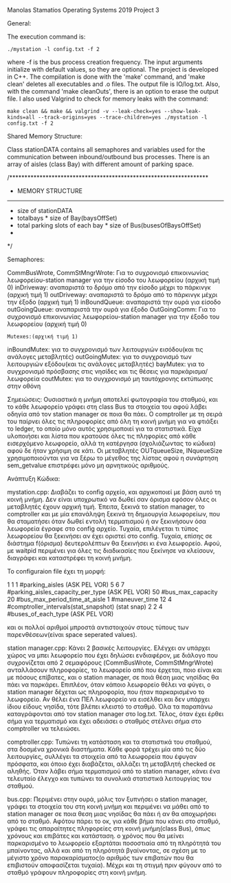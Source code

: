 Manolas Stamatios Operating Systems 2019 Project 3

General:

The execution command is:

    ./mystation -l config.txt -f 2 
where -f is the bus process creation frequency. The input arguments initialize with default values, so they are optional. The project is developed in C++. The compilation is done with the 'make' command, and 'make clean' deletes all executables and .ο files. The output file is IO/log.txt. Also, with the command 'make cleanOuts', there is an option to erase the output file. I also used Valgrind to check for memory leaks with the command:

    make clean && make && valgrind -v --leak-check=yes --show-leak-kinds=all --track-origins=yes --trace-children=yes ./mystation -l config.txt -f 2

Shared Memory Structure:

Class stationDATA contains all semaphores and variables used for the communication between inbound/outbound bus processes. There is an array of aisles (class Bay) with different amount of parking space.

/******************************************************************
 * MEMORY STRUCTURE
 * ****************************************************************
 * size of stationDATA
 * totalbays * size of Bay(baysOffSet)
 * total parking slots of each bay * size of Bus(busesOfBaysOffSet)
 * 
*/

Semaphores:

CommBusWrote, CommStMngrWrote: Για το συχρονισμό επικοινωνίας λεωφορείου-station manager
	για την είσοδο του λεωφορείου (αρχική τιμή 0)
inDriveway: αναπαριστά το δρόμο από την είσοδο μέχρι το πάρκινγκ (αρχική τιμή 1)
outDriveway: αναπαριστά το δρόμο από το πάρκινγκ μέχρι την έξοδο (αρχική τιμή 1)
inBoundQueue: αναπαριστά την ουρά για είσοδο
outGoingQueue: αναπαριστά την ουρά για έξοδο
OutGoingComm: Για το συχρονισμό επικοινωνίας λεωφορείου-station manager για την έξοδο του λεωφορείου (αρχική τιμή 0)

	Mutexes:(αρχική τιμή 1)
inBoundMutex: για το συγχρονισμό των λειτουργιών εισόδου(και τις ανάλογες μεταβλητές)
outGoingMutex: για το συγχρονισμό των λειτουργιών εξόδου(και τις ανάλογες μεταβλητές)
bayMutex: για το συγχρονισμό πρόσβασης στις νησίδες και τις θέσεις για παρκάρισμα/λεωφορεία
coutMutex: για το συγχρονισμό μη ταυτόχρονης εκτύπωσης στην οθόνη
	
Σημειώσεις:
	Ουσιαστικά η μνήμη αποτελεί φωτογραφία του σταθμού, και το κάθε λεωφορείο γράφει στη class Bus τα στοιχεία
του αφού λάβει οδηγία από τον station manager σε ποια θα πάει. Ο comptroller με τη σειρά του παίρνει όλες τις
πληροφορίες από όλη τη κοινή μνήμη για να φτιάξει το ledger, το οποίο μόνο αυτός χρησιμοποιεί για τα στατιστικά.
	Είχα υλοποιήσει και λίστα που κρατούσε όλες τις πληφορίες από κάθε εισερχόμενο λεωφορείο, αλλά τη κατέργησα
(σχολιάζωντας το κώδικα) αφού δε ήταν χρήσιμη σε κάτι.
	Οι μεταβλητές OUTqueueSize, INqueueSize χρησιμοποιούνται για να ξέρω το μέγεθος της λίστας αφού η συνάρτηση
sem_getvalue επιστρέφει μόνο μη αρνητικούς αριθμούς.


Ανάπτυξη Κώδικα:

mystation.cpp:
	Διαβάζει το config αρχείο, και αρχικοποιεί με βάση αυτό τη κοινή μνήμη. Δεν είναι υποχρωτικό να δωθεί σαν όρισμα
εφόσον όλες οι μεταβλητές έχουν αρχική τιμή. Έπειτα, ξεκινά το station manager, το comptroller και με μία επανάληψη
ξεκινά τη δημιουργία λεωφορείων, που θα σταματήσει όταν δωθεί εντολή τερματισμού ή αν ξεκινήσουν όσα λεωφορεία έγραφε
στο config αρχείο. Τυχαία, επιλέγεται τι τύπος λεωφορείου θα ξεκινήσει αν έχει οριστεί στο config. Τυχαία, επίσης
σε διάστημα f(όρισμα) δευτερολέπτων θα ξεκινήσει κι ένα λεωφορείο. Αφού, με waitpid περιμένει για όλες τις διαδικασίες
που ξεκίνησε να κλείσουν, διαγράφει και καταστρέφει τη κοινή μνήμη.

Το configuraion file έχει τη μορφή:

1 1 1 #parking_aisles (ASK PEL VOR)
5 6 7 #parking_aisles_capacity_per_type (ASK PEL VOR)
50 #bus_max_capacity
20 #bus_max_period_time_at_aisle
1 #maneuver_time
12 4 #comptroller_intervals(stat_snapshot) (stat snap)
2 2 4 #buses_of_each_type (ASK PEL VOR)

και οι πολλοί αριθμοί μπροστά αντιστοιχούν στους τύπους των παρενθέσεων(είναι space seperated values).

station manager.cpp:
	Κάνει 2 βασικές λειτουργίες. Ελέγχει αν υπάρχει χώρος να μπει λεωφορείο που έχει δηλώσει ενδιαφέρον, με διάλογο που
συχρονίζεται από 2 σεμαφόρους (CommBusWrote, CommStMngrWrote) ανταλλάσουν πληροφορίες, το λεωφορείο από που έρχεται,
ποιο είναι και με πόσους επίβατες, και ο station manager, σε ποιά θέση μιας νησίδας θα πάει να παρκάρει. Επιπλέον, όταν
κάποιο λεωφορείο θέλει να φύγει, ο station manager δέχεται ως πληροφορία, που ήταν παρκαρισμένο το λεωφορείο. Αν θέλει
ένα ΠΕΛ λεωφορείο να εισέλθει και δεν υπάρχει ίδιου είδους νησίδα, τότε βλέπει κλειστό το σταθμό. Όλα τα παραπάνω 
καταγράφονται από τον station manager στο log.txt. Τέλος, όταν έχει έρθει σήμα για τερματισμό και έχει αδειάσει ο
σταθμός στέλνει σήμα στο comptroller να τελειώσει.

comptroller.cpp:
	Τυπώνει τη κατάσταση και τα στατιστικά του σταθμού, στα δοσμένα χρονικά διαστήματα. Κάθε φορά τρέχει μία από τις
δύο λειτουργίες, συλλέγει τα στοιχεία από τα λεωφορεία που έφυγαν πρόσφατα, και όποιο έχει διαβάζεται, αλλάζει τη μεταβλητή
checked σε αληθής. Όταν λάβει σήμα τερματισμού από το station manager, κάνει ένα τελευταίο έλεγχο και τυπώνει τα συνολικά
στατιστικά λειτουργίας του σταθμού.

bus.cpp:
	Περιμένει στην ουρά, μόλις τον ξυπνήσει ο station manager, γράφει τα στοιχεία του στη κοινή μνήμη και περιμένει να
μάθει από το station manager σε ποια θεση μιας νησίδας θα πάει ή αν θα αποχωρήσει από το σταθμό. Αφότου πάρει το οκ,
για κάθε βήμα που κάνει στο σταθμό, γράφει τις απαραίτητες πληφορείες στη κοινή μνήμη(class Bus), όπως χρόνους και επιβάτες
και κατάσταση. ο χρόνος που θα μείνει παρκαρισμένο το λεωφορείο εξαρτάται ποσοστιαία από τη πληρότητά του μπαίνοντας, αλλά
και από τη πληρότητά βγαίνοντας, σε σχέση με το μέγιστο χρόνο παρακαρίσματος(ο αριθμός των επιβατών που θα επιβιστούν
αποφασίζεται τυχαία). Μέχρι και τη στιγμή πριν φύγουν από το σταθμό γράφουν πληροφορίες στη κοινή μνήμη.